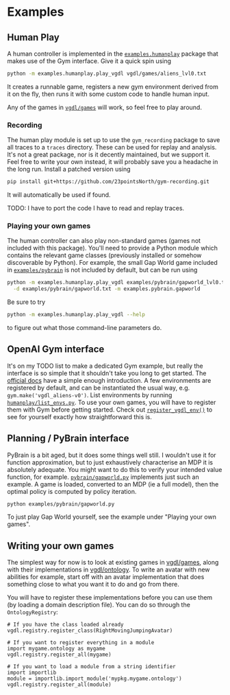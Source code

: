 # Examples
## Human Play
A human controller is implemented
in the [`examples.humanplay`](humanplay) package
that makes use of the Gym interface.
Give it a quick spin using
```bash
python -m examples.humanplay.play_vgdl vgdl/games/aliens_lvl0.txt
```
It creates a runnable game,
registers a new gym environment derived from it on the fly,
then runs it with some custom code to handle human input.

Any of the games in [`vgdl/games`](/vgdl/games) will work,
so feel free to play around.


### Recording
The human play module is set up
to use the `gym_recording` package
to save all traces to a `traces` directory.
These can be used for replay
and analysis.
It's not a great package,
nor is it decently maintained,
but we support it.
Feel free to write your own instead,
it will probably save you a headache in the long run.
Install a patched version using
```bash
pip install git+https://github.com/23pointsNorth/gym-recording.git
```
It will automatically be used if found.

TODO: I have to port the code I have to read and replay traces.


### Playing your own games
The human controller can also play non-standard games
(games not included with this package).
You'll need to provide a Python module
which contains the relevant game classes
(previously installed or somehow discoverable by Python).
For example,
the small Gap World game included in
[`examples/pybrain`](pybrain)
is not included by default,
but can be run using
```bash
python -m examples.humanplay.play_vgdl examples/pybrain/gapworld_lvl0.txt \
  -d examples/pybrain/gapworld.txt -m examples.pybrain.gapworld
```

Be sure to try
```bash
python -m examples.humanplay.play_vgdl --help
```
to figure out what those command-line parameters do.


## OpenAI Gym interface
It's on my TODO list to make a dedicated Gym example,
but really the interface is so simple
that it shouldn't take you long to get started.
The [official docs](https://gym.openai.com/docs/)
have a simple enough introduction.
A few environments are registered by default,
and can be instantiated the usual way,
e.g. `gym.make('vgdl_aliens-v0')`.
List environments by running
[`humanplay/list_envs.py`]().
To use your own games,
you will have to register them with Gym
before getting started.
Check out
[`register_vgdl_env()`](humanplay/play_vgdl.py)
to see for yourself exactly how straightforward this is.


## Planning / PyBrain interface
PyBrain is a bit aged,
but it does some things well still.
I wouldn't use it for function approximation,
but to just exhaustively characterise an MDP
it is absolutely adequate.
You might want to do this to verify your intended
value function, for example.
[`pybrain/gapworld.py`](pybrain/gapworld.py)
implements just such an example.
A game is loaded,
converted to an MDP
(ie a full model),
then the optimal policy is computed by policy iteration.
```bash
python examples/pybrain/gapworld.py
```
To just play Gap World yourself,
see the example under "Playing your own games".


## Writing your own games
The simplest way for now
is to look at existing games
in [vgdl/games](/vgdl/games),
along with their implementations
in [vgdl/ontology](/vgdl/ontology).
To write an avatar with new abilities for example,
start off with an avatar implementation
that does something close to what you want it to do
and go from there.

You will have to register these implementations before you can use them
(by loading a domain description file).
You can do so through the `OntologyRegistry`:

```
# If you have the class loaded already
vgdl.registry.register_class(RightMovingJumpingAvatar)

# If you want to register everything in a module
import mygame.ontology as mygame
vgdl.registry.register_all(mygame)

# If you want to load a module from a string identifier
import importlib
module = importlib.import_module('mypkg.mygame.ontology')
vgdl.registry.register_all(module)
```
